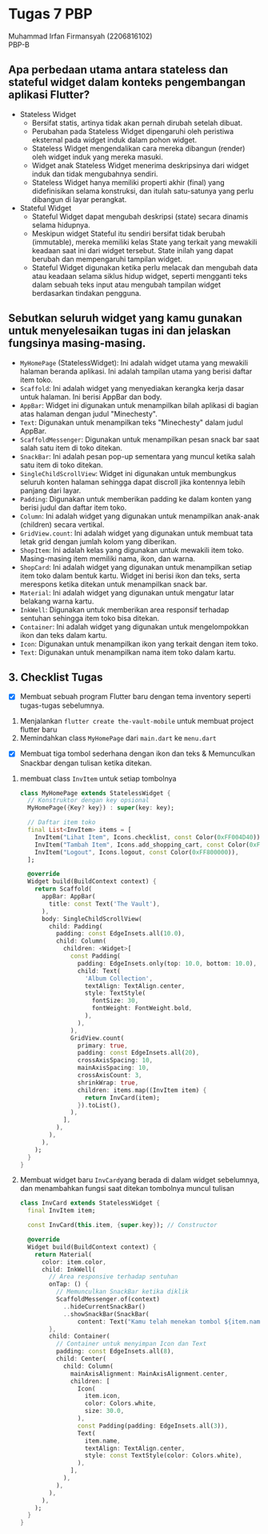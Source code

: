 # Tugas 7 PBP
Muhammad Irfan Firmansyah (2206816102) <br>
PBP-B <br>


## Apa perbedaan utama antara stateless dan stateful widget dalam konteks pengembangan aplikasi Flutter?
+ Stateless Widget
    + Bersifat statis, artinya tidak akan pernah dirubah setelah dibuat.
    + Perubahan pada Stateless Widget dipengaruhi oleh peristiwa eksternal pada widget induk dalam pohon widget.
    + Stateless Widget mengendalikan cara mereka dibangun (render) oleh widget induk yang mereka masuki.
    + Widget anak Stateless Widget menerima deskripsinya dari widget induk dan tidak mengubahnya sendiri.
    + Stateless Widget hanya memiliki properti akhir (final) yang didefinisikan selama konstruksi, dan itulah satu-satunya yang perlu dibangun di layar perangkat.
+ Stateful Widget
    + Stateful Widget dapat mengubah deskripsi (state) secara dinamis selama hidupnya.
    + Meskipun widget Stateful itu sendiri bersifat tidak berubah (immutable), mereka memiliki kelas State yang terkait yang mewakili keadaan saat ini dari widget tersebut. State inilah yang dapat berubah dan mempengaruhi tampilan widget.
    + Stateful Widget digunakan ketika perlu melacak dan mengubah data atau keadaan selama siklus hidup widget, seperti mengganti teks dalam sebuah teks input atau mengubah tampilan widget berdasarkan tindakan pengguna.

## Sebutkan seluruh widget yang kamu gunakan untuk menyelesaikan tugas ini dan jelaskan fungsinya masing-masing.

+ `MyHomePage` (StatelessWidget): Ini adalah widget utama yang mewakili halaman beranda aplikasi. Ini adalah tampilan utama yang berisi daftar item toko.
+ `Scaffold`: Ini adalah widget yang menyediakan kerangka kerja dasar untuk halaman. Ini berisi AppBar dan body.
+ `AppBar`: Widget ini digunakan untuk menampilkan bilah aplikasi di bagian atas halaman dengan judul "Minechesty".
+ `Text`: Digunakan untuk menampilkan teks "Minechesty" dalam judul AppBar.
+ `ScaffoldMessenger`: Digunakan untuk menampilkan pesan snack bar saat salah satu item di toko ditekan.
+ `SnackBar`: Ini adalah pesan pop-up sementara yang muncul ketika salah satu item di toko ditekan.
+ `SingleChildScrollView`: Widget ini digunakan untuk membungkus seluruh konten halaman sehingga dapat discroll jika kontennya lebih panjang dari layar.
+ `Padding`: Digunakan untuk memberikan padding ke dalam konten yang berisi judul dan daftar item toko.
+ `Column`: Ini adalah widget yang digunakan untuk menampilkan anak-anak (children) secara vertikal.
+ `GridView.count`: Ini adalah widget yang digunakan untuk membuat tata letak grid dengan jumlah kolom yang diberikan.
+ `ShopItem`: Ini adalah kelas yang digunakan untuk mewakili item toko. Masing-masing item memiliki nama, ikon, dan warna.
+ `ShopCard`: Ini adalah widget yang digunakan untuk menampilkan setiap item toko dalam bentuk kartu. Widget ini berisi ikon dan teks, serta merespons ketika ditekan untuk menampilkan snack bar.
+ `Material`: Ini adalah widget yang digunakan untuk mengatur latar belakang warna kartu.
+ `InkWell`: Digunakan untuk memberikan area responsif terhadap sentuhan sehingga item toko bisa ditekan.
+ `Container`: Ini adalah widget yang digunakan untuk mengelompokkan ikon dan teks dalam kartu.
+ `Icon`: Digunakan untuk menampilkan ikon yang terkait dengan item toko.
+ `Text`: Digunakan untuk menampilkan nama item toko dalam kartu.

## 3. Checklist Tugas
- [x] Membuat sebuah program Flutter baru dengan tema inventory seperti tugas-tugas sebelumnya.
1. Menjalankan `flutter create the-vault-mobile` untuk membuat project flutter baru
2. Memindahkan class `MyHomePage` dari `main.dart` ke `menu.dart`
- [x] Membuat tiga tombol sederhana dengan ikon dan teks & Memunculkan Snackbar dengan tulisan ketika ditekan.
1. membuat class `InvItem` untuk setiap tombolnya
    ```dart
    class MyHomePage extends StatelessWidget {
      // Konstruktor dengan key opsional
      MyHomePage({Key? key}) : super(key: key);

      // Daftar item toko
      final List<InvItem> items = [
        InvItem("Lihat Item", Icons.checklist, const Color(0xFF004D40)),
        InvItem("Tambah Item", Icons.add_shopping_cart, const Color(0xFF311B92)),
        InvItem("Logout", Icons.logout, const Color(0xFF800000)),
      ];

      @override
      Widget build(BuildContext context) {
        return Scaffold(
          appBar: AppBar(
            title: const Text('The Vault'),
          ),
          body: SingleChildScrollView(
            child: Padding(
              padding: const EdgeInsets.all(10.0),
              child: Column(
                children: <Widget>[
                  const Padding(
                    padding: EdgeInsets.only(top: 10.0, bottom: 10.0),
                    child: Text(
                      'Album Collection',
                      textAlign: TextAlign.center,
                      style: TextStyle(
                        fontSize: 30,
                        fontWeight: FontWeight.bold,
                      ),
                    ),
                  ),
                  GridView.count(
                    primary: true,
                    padding: const EdgeInsets.all(20),
                    crossAxisSpacing: 10,
                    mainAxisSpacing: 10,
                    crossAxisCount: 3,
                    shrinkWrap: true,
                    children: items.map((InvItem item) {
                      return InvCard(item);
                    }).toList(),
                  ),
                ],
              ),
            ),
          ),
        );
      }
    }
    ```
3. Membuat widget baru `InvCard`yang berada di dalam widget sebelumnya, dan menambahkan fungsi saat ditekan tombolnya muncul tulisan
    ```dart
    class InvCard extends StatelessWidget {
      final InvItem item;

      const InvCard(this.item, {super.key}); // Constructor

      @override
      Widget build(BuildContext context) {
        return Material(
          color: item.color,
          child: InkWell(
            // Area responsive terhadap sentuhan
            onTap: () {
              // Memunculkan SnackBar ketika diklik
              ScaffoldMessenger.of(context)
                ..hideCurrentSnackBar()
                ..showSnackBar(SnackBar(
                    content: Text("Kamu telah menekan tombol ${item.name}!")));
            },
            child: Container(
              // Container untuk menyimpan Icon dan Text
              padding: const EdgeInsets.all(8),
              child: Center(
                child: Column(
                  mainAxisAlignment: MainAxisAlignment.center,
                  children: [
                    Icon(
                      item.icon,
                      color: Colors.white,
                      size: 30.0,
                    ),
                    const Padding(padding: EdgeInsets.all(3)),
                    Text(
                      item.name,
                      textAlign: TextAlign.center,
                      style: const TextStyle(color: Colors.white),
                    ),
                  ],
                ),
              ),
            ),
          ),
        );
      }
    }

    ```
